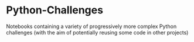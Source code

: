 # Python-Challenges
Notebooks containing a variety of progressively more complex Python challenges (with the aim of potentially reusing some code in other projects)
